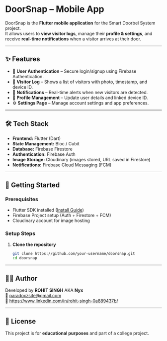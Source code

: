 # DoorSnap – Mobile App

DoorSnap is the **Flutter mobile application** for the Smart Doorbel System project.  
It allows users to **view visitor logs**, manage their **profile & settings**, and receive **real-time notifications** when a visitor arrives at their door.  

---

## ✨ Features
- 🔐 **User Authentication** – Secure login/signup using Firebase Authentication.  
- 📑 **Visitor Log** – Shows a list of visitors with photo, timestamp, and device ID.  
- 🔔 **Notifications** – Real-time alerts when new visitors are detected.  
- 👤 **Profile Management** – Update user details and linked device ID.  
- ⚙️ **Settings Page** – Manage account settings and app preferences.  

---

## 🛠️ Tech Stack
- **Frontend:** Flutter (Dart)  
- **State Management:** Bloc / Cubit  
- **Database:** Firebase Firestore  
- **Authentication:** Firebase Auth  
- **Image Storage:** Cloudinary (images stored, URL saved in Firestore)  
- **Notifications:** Firebase Cloud Messaging (FCM)  

---

## 🚀 Getting Started

### Prerequisites
- Flutter SDK installed ([Install Guide](https://docs.flutter.dev/get-started/install))  
- Firebase Project setup (Auth + Firestore + FCM)  
- Cloudinary account for image hosting  

### Setup Steps
1. **Clone the repository**  
   ```bash
   git clone https://github.com/your-username/doorsnap.git
   cd doorsnap


---

## 👨‍💻 Author
Developed by **ROHIT SINGH** AKA **Nyx**  
📧 paradoxzsite@gmail.com  
🔗 https://www.linkedin.com/in/rohit-singh-0a889437b/  

---

## 📝 License
This project is for **educational purposes** and part of a college project.  

